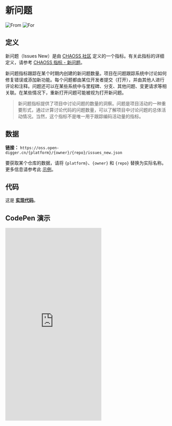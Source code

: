 # 新问题

![From](https://img.shields.io/badge/来自-CHAOSS-blue) ![For](https://img.shields.io/badge/用于-仓库-blue)

## 定义

新问题（Issues New）是由 [CHAOSS 社区](https://chaoss.community) 定义的一个指标。有关此指标的详细定义，请参考 [CHAOSS 指标 - 新问题](https://chaoss.community/zh-CN/kb/metric-issues-new)。

新问题指标跟踪在某个时期内创建的新问题数量。项目在问题跟踪系统中讨论如何修复错误或添加新功能。每个问题都由某位开发者提交（打开），并由其他人进行评论和注释。问题还可以在某些系统中与里程碑、分支、其他问题、变更请求等相关联。在某些情况下，重新打开问题可能被视为打开新问题。

> 新问题指标提供了项目中讨论问题的数量的洞察。问题是项目活动的一种重要形式，通过计算讨论代码的问题数量，可以了解项目中讨论问题的总体活动情况。当然，这个指标不是唯一用于跟踪编码活动量的指标。

## 数据

**链接：** `https://oss.open-digger.cn/{platform}/{owner}/{repo}/issues_new.json`

要获取某个仓库的数据，请将 `{platform}`、`{owner}` 和 `{repo}` 替换为实际名称。更多信息请参考此 [示例](https://oss.open-digger.cn/github/X-lab2017/open-digger/issues_new.json)。

## 代码

这是 [**实现代码**](https://github.com/X-lab2017/open-digger/blob/master/src/metrics/chaoss.ts#L128)。

## CodePen 演示

<iframe height="600" scrolling="no" title="OpenDigger - [CHAOSS] Issues Status" src="https://codepen.io/frank-zsy/embed/mdjaZMw?default-tab=js%2Cresult&editable=true" frameborder="no" loading="lazy" allowtransparency="true" allowfullscreen="true">
  See the Pen <a href="https://codepen.io/frank-zsy/pen/mdjaZMw">
  OpenDigger - [CHAOSS] Issues Status</a> by Frank Zhao (<a href="https://codepen.io/frank-zsy">@frank-zsy</a>)
  on <a href="https://codepen.io">CodePen</a>.
</iframe>
